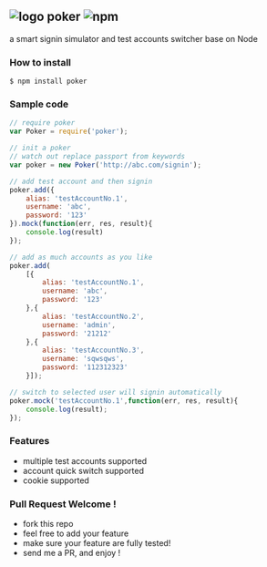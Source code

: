 ![logo](http://ww4.sinaimg.cn/large/61ff0de3jw1e7l8life9hj201y01ywea.jpg) poker ![npm](https://badge.fury.io/js/poker.png)
---

a smart signin simulator and test accounts switcher base on Node

### How to install

````
$ npm install poker
````

### Sample code

````javascript
// require poker
var Poker = require('poker');

// init a poker
// watch out replace passport from keywords
var poker = new Poker('http://abc.com/signin');

// add test account and then signin
poker.add({
    alias: 'testAccountNo.1',
    username: 'abc',
    password: '123'
}).mock(function(err, res, result){
    console.log(result)
});

// add as much accounts as you like
poker.add(
    [{
        alias: 'testAccountNo.1',
        username: 'abc',
        password: '123'
    },{
        alias: 'testAccountNo.2',
        username: 'admin',
        password: '21212'
    },{
        alias: 'testAccountNo.3',
        username: 'sqwsqws',
        password: '112312323'
    }]);

// switch to selected user will signin automatically
poker.mock('testAccountNo.1',function(err, res, result){
    console.log(result);
});
````

### Features

- multiple test accounts supported
- account quick switch supported
- cookie supported

### Pull Request Welcome !

- fork this repo
- feel free to add your feature
- make sure your feature are fully tested!
- send me a PR, and enjoy !